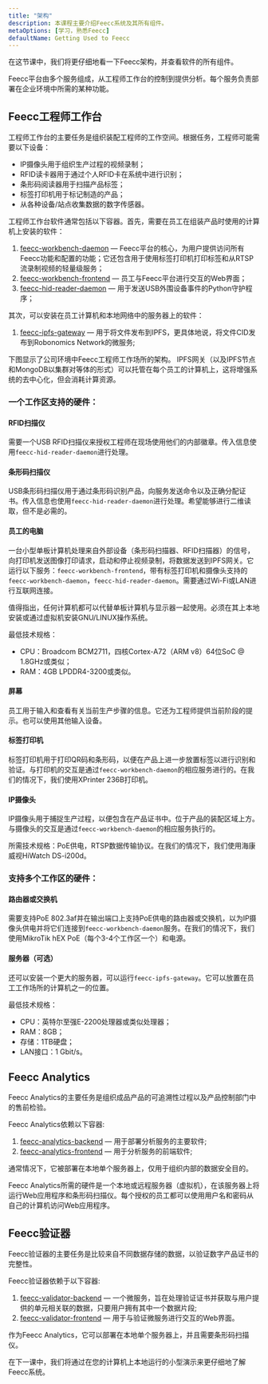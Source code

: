 ```yaml
---
title: "架构"
description: 本课程主要介绍Feecc系统及其所有组件。
metaOptions: [学习，熟悉Feecc]
defaultName: Getting Used to Feecc
---
```


<RoboAcademyText fWeight="500">
在这节课中，我们将更仔细地看一下Feecc架构，并查看软件的所有组件。
</RoboAcademyText>

Feecc平台由多个服务组成，从工程师工作台的控制到提供分析。每个服务负责部署在企业环境中所需的某种功能。

## Feecc工程师工作台

工程师工作台的主要任务是组织装配工程师的工作空间。根据任务，工程师可能需要以下设备：

- IP摄像头用于组织生产过程的视频录制；
- RFID读卡器用于通过个人RFID卡在系统中进行识别；
- 条形码阅读器用于扫描产品标签；
- 标签打印机用于标记制造的产品；
- 从各种设备/站点收集数据的数字传感器。

工程师工作台软件通常包括以下容器。首先，需要在员工在组装产品时使用的计算机上安装的软件：

1. [feecc-workbench-daemon](https://github.com/Multi-Agent-io/feecc-workbench-daemon) — Feecc平台的核心，为用户提供访问所有Feecc功能和配置的功能；它还包含用于使用标签打印机打印标签和从RTSP流录制视频的轻量级服务；
2. [feecc-workbench-frontend](https://github.com/Multi-Agent-io/feecc-workbench-frontend) — 员工与Feecc平台进行交互的Web界面；
3. [feecc-hid-reader-daemon](https://github.com/Multi-Agent-io/feecc-hid-reader-daemon) — 用于发送USB外围设备事件的Python守护程序；

其次，可以安装在员工计算机和本地网络中的服务器上的软件：

1. [feecc-ipfs-gateway](https://github.com/Multi-Agent-io/feecc-ipfs-gateway) — 用于将文件发布到IPFS，更具体地说，将文件CID发布到Robonomics Network的微服务;

下图显示了公司环境中Feecc工程师工作场所的架构。 IPFS网关（以及IPFS节点和MongoDB以集群对等体的形式）可以托管在每个员工的计算机上，这将增强系统的去中心化，但会消耗计算资源。

<LessonImages src="feecc-course/feecc_global_hardware.png" alt="an architecture of Feecc"/>

### 一个工作区支持的硬件：

#### RFID扫描仪

需要一个USB RFID扫描仪来授权工程师在现场使用他们的内部徽章。传入信息使用`feecc-hid-reader-daemon`进行处理。

#### 条形码扫描仪

USB条形码扫描仪用于通过条形码识别产品，向服务发送命令以及正确分配证书。传入信息也使用`feecc-hid-reader-daemon`进行处理。希望能够进行二维读取，但不是必需的。

#### 员工的电脑

一台小型单板计算机处理来自外部设备（条形码扫描器、RFID扫描器）的信号，向打印机发送图像打印请求，启动和停止视频录制，将数据发送到IPFS网关。它运行以下服务：`feecc-workbench-frontend`，带有标签打印机和摄像头支持的`feecc-workbench-daemon`，`feecc-hid-reader-daemon`。需要通过Wi-Fi或LAN进行互联网连接。
    
值得指出，任何计算机都可以代替单板计算机与显示器一起使用。必须在其上本地安装或通过虚拟机安装GNU/LINUX操作系统。
    
最低技术规格：
    
- CPU：Broadcom BCM2711，四核Cortex-A72（ARM v8）64位SoC @ 1.8GHz或类似；
- RAM：4GB LPDDR4-3200或类似。

#### 屏幕

员工用于输入和查看有关当前生产步骤的信息。它还为工程师提供当前阶段的提示。也可以使用其他输入设备。

#### 标签打印机

标签打印机用于打印QR码和条形码，以便在产品上进一步放置标签以进行识别和验证。与打印机的交互是通过`feecc-workbench-daemon`的相应服务进行的。在我们的情况下，我们使用XPrinter 236B打印机。

#### IP摄像头

IP摄像头用于捕捉生产过程，以便包含在产品证书中。位于产品的装配区域上方。与摄像头的交互是通过`feecc-workbench-daemon`的相应服务执行的。

所需技术规格：PoE供电，RTSP数据传输协议。在我们的情况下，我们使用海康威视HiWatch DS-i200d。

### 支持多个工作区的硬件：

#### 路由器或交换机

需要支持PoE 802.3af并在输出端口上支持PoE供电的路由器或交换机，以为IP摄像头供电并将它们连接到`feecc-workbench-daemon`服务。在我们的情况下，我们使用MikroTik hEX PoE（每个3-4个工作区一个）和电源。

#### 服务器（可选）

还可以安装一个更大的服务器，可以运行`feecc-ipfs-gateway`。它可以放置在员工工作场所的计算机之一的位置。 

最低技术规格：

- CPU：英特尔至强E-2200处理器或类似处理器；
- RAM：8GB；
- 存储：1TB硬盘；
- LAN接口：1 Gbit/s。

## Feecc Analytics

Feecc Analytics的主要任务是组织成品产品的可追溯性过程以及产品控制部门中的售前检验。

Feecc Analytics依赖以下容器:

1. [feecc-analytics-backend](https://github.com/Multi-Agent-io/feecc-analytics-backend) — 用于部署分析服务的主要软件;
2. [feecc-analytics-frontend](https://github.com/Multi-Agent-io/feecc-analytics-frontend) — 用于分析服务的前端软件;

通常情况下，它被部署在本地单个服务器上，仅用于组织内部的数据安全目的。

Feecc Analytics所需的硬件是一个本地或远程服务器（虚拟机），在该服务器上将运行Web应用程序和条形码扫描仪。每个授权的员工都可以使用用户名和密码从自己的计算机访问Web应用程序。

## Feecc验证器

Feecc验证器的主要任务是比较来自不同数据存储的数据，以验证数字产品证书的完整性。

Feecc验证器依赖于以下容器:

1. [feecc-validator-backend](https://github.com/Multi-Agent-io/feecc-validator-backend) — 一个微服务，旨在处理验证证书并获取与用户提供的单元相关联的数据，只要用户拥有其中一个数据片段;
2. [feecc-validator-frontend](https://github.com/Multi-Agent-io/feecc-validator-frontend) — 用于与验证微服务进行交互的Web界面。

作为Feecc Analytics，它可以部署在本地单个服务器上，并且需要条形码扫描仪。

<RoboAcademyText fWeight="500">
在下一课中，我们将通过在您的计算机上本地运行的小型演示来更仔细地了解Feecc系统。
</RoboAcademyText>